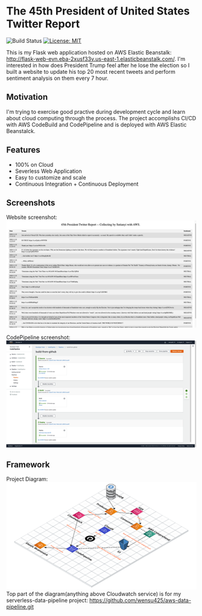 # The 45th President of United States Twitter Report

![Build Status](https://codebuild.us-east-1.amazonaws.com/badges?uuid=eyJlbmNyeXB0ZWREYXRhIjoieWJldWpxN0xKbUlwNWJMdlh3UC80bE1GTTVtaTYzL1pndlNXVFBlSllZaU5Ed3l3aEM4L01SVzV4UnVXNlhxaURSSkFRNVVkWDRnU1lSNk5KQytMcnpFPSIsIml2UGFyYW1ldGVyU3BlYyI6IlpCSVlkWTh1enRsRFpEd2IiLCJtYXRlcmlhbFNldFNlcmlhbCI6MX0%3D&branch=main)
[![License: MIT](https://img.shields.io/badge/License-MIT-yellow.svg)](https://opensource.org/licenses/MIT)

This is my Flask web application hosted on AWS Elastic Beanstalk: http://flask-web-evn.eba-2xusf33v.us-east-1.elasticbeanstalk.com/. I'm interested in how does President Trump feel after he lose the election so I built a website to update his top 20 most recent tweets and perform sentiment analysis on them every 7 hour. 


## Motivation

I'm trying to exercise good practive during development cycle and learn about cloud computing through the process. The project accomplishs CI/CD with AWS CodeBuild and CodePipeline and is deployed with AWS Elastic Beanstalck.

## Features

- 100% on Cloud
- Severless Web Application 
- Easy to customize and scale
- Continuous Integration + Continuous Deployment

## Screenshots

Website screenshot:
![web page](./resources/2.png)

CodePipeline screenshot:
![CD](./resources/1.png)


## Framework

Project Diagram: 
![diagram](./resources/3.png "Diagram")
Top part of the diagram(anything above Cloudwatch service) is for my serverless-data-pipeline project: https://github.com/wensu425/aws-data-pipeline.git

